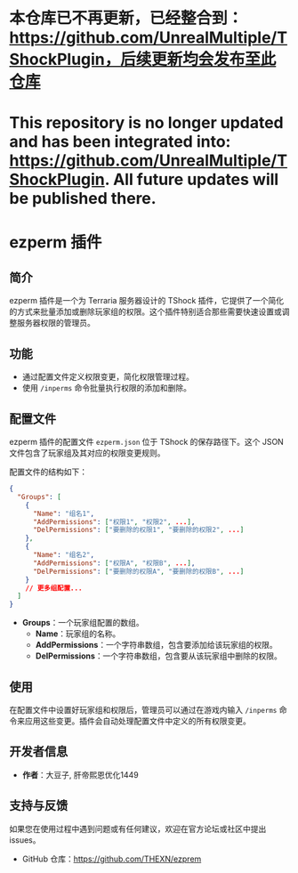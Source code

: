 # 本仓库已不再更新，已经整合到：https://github.com/UnrealMultiple/TShockPlugin，后续更新均会发布至此仓库
# This repository is no longer updated and has been integrated into: https://github.com/UnrealMultiple/TShockPlugin. All future updates will be published there.
# ezperm 插件

## 简介

ezperm 插件是一个为 Terraria 服务器设计的 TShock 插件，它提供了一个简化的方式来批量添加或删除玩家组的权限。这个插件特别适合那些需要快速设置或调整服务器权限的管理员。

## 功能

- 通过配置文件定义权限变更，简化权限管理过程。
- 使用 `/inperms` 命令批量执行权限的添加和删除。

## 配置文件

ezperm 插件的配置文件 `ezperm.json` 位于 TShock 的保存路径下。这个 JSON 文件包含了玩家组及其对应的权限变更规则。

配置文件的结构如下：

```json
{
  "Groups": [
    {
      "Name": "组名1",
      "AddPermissions": ["权限1", "权限2", ...],
      "DelPermissions": ["要删除的权限1", "要删除的权限2", ...]
    },
    {
      "Name": "组名2",
      "AddPermissions": ["权限A", "权限B", ...],
      "DelPermissions": ["要删除的权限A", "要删除的权限B", ...]
    }
    // 更多组配置...
  ]
}
```

- **Groups**：一个玩家组配置的数组。
  - **Name**：玩家组的名称。
  - **AddPermissions**：一个字符串数组，包含要添加给该玩家组的权限。
  - **DelPermissions**：一个字符串数组，包含要从该玩家组中删除的权限。

## 使用

在配置文件中设置好玩家组和权限后，管理员可以通过在游戏内输入 `/inperms` 命令来应用这些变更。插件会自动处理配置文件中定义的所有权限变更。

## 开发者信息

- **作者**：大豆子, 肝帝熙恩优化1449

## 支持与反馈

如果您在使用过程中遇到问题或有任何建议，欢迎在官方论坛或社区中提出 issues。

- GitHub 仓库：https://github.com/THEXN/ezprem
